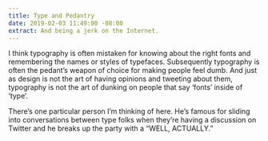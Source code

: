 ```yaml
---
title: Type and Pedantry
date: 2019-02-03 11:49:00 -08:00
extract: And being a jerk on the Internet.
---
```


I think typography is often mistaken for knowing about the right fonts and remembering the names or styles of typefaces. Subsequently typography is often the pedant’s weapon of choice for making people feel dumb. And just as design is not the art of having opinions and tweeting about them, typography is not the art of dunking on people that say ‘fonts’ inside of ‘type’.

There’s one particular person I’m thinking of here. He’s famous for sliding into conversations between type folks when they’re having a discussion on Twitter and he breaks up the party with a “WELL, ACTUALLY.”